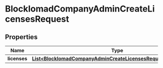 

# BlockIomadCompanyAdminCreateLicensesRequest


## Properties

| Name | Type | Description | Notes |
|------------ | ------------- | ------------- | -------------|
|**licenses** | [**List&lt;BlockIomadCompanyAdminCreateLicensesRequestLicensesInner&gt;**](BlockIomadCompanyAdminCreateLicensesRequestLicensesInner.md) |  |  |



